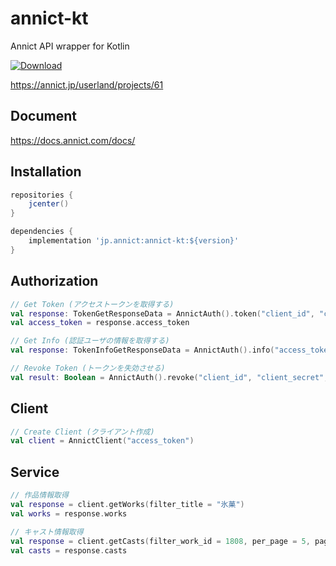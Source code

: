# annict-kt
Annict API wrapper for Kotlin

[ ![Download](https://api.bintray.com/packages/riptakagi/maven/annict-kt/images/download.svg?version=0.1.0) ](https://bintray.com/riptakagi/maven/annict-kt/0.1.0/link)

https://annict.jp/userland/projects/61

## Document
https://docs.annict.com/docs/

## Installation
```gradle
repositories {
    jcenter()
}

dependencies {
    implementation 'jp.annict:annict-kt:${version}'
}
```

## Authorization

```kotlin
// Get Token (アクセストークンを取得する)
val response: TokenGetResponseData = AnnictAuth().token("client_id", "client_secret", "authorization_code"(default), "urn:ietf:wg:oauth:2.0:oob"(default), "code")
val access_token = response.access_token
```

```kotlin
// Get Info (認証ユーザの情報を取得する)
val response: TokenInfoGetResponseData = AnnictAuth().info("access_token")
```

```kotlin
// Revoke Token (トークンを失効させる)
val result: Boolean = AnnictAuth().revoke("client_id", "client_secret", "token")
```

## Client
```kotlin
// Create Client (クライアント作成)
val client = AnnictClient("access_token")
```

## Service

```kotlin
// 作品情報取得
val response = client.getWorks(filter_title = "氷菓")
val works = response.works
```

```kotlin
// キャスト情報取得
val response = client.getCasts(filter_work_id = 1808, per_page = 5, page = 5)
val casts = response.casts
```
